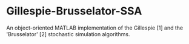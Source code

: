 # Gillespie-Brusselator-SSA

An object-oriented MATLAB implementation of the Gillespie [1] and the 'Brusselator' [2] stochastic simulation algorithms.
